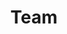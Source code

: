---
title: Team
layout: teammembers
permalink: /team/
collection: teammembers
author_profile: true
toc: true
toc_sticky: true
toc_label: "Team"
---